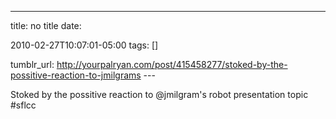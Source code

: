 ---
title: no title
date:

 2010-02-27T10:07:01-05:00 
tags:  []

tumblr_url:
http://yourpalryan.com/post/415458277/stoked-by-the-possitive-reaction-to-jmilgrams
\-\--

Stoked by the possitive reaction to \@jmilgram's robot presentation
topic \#sflcc
